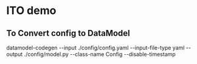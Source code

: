 # ITO demo

## To Convert config to DataModel

datamodel-codegen --input ./config/config.yaml --input-file-type yaml --output ./config/model.py --class-name Config --disable-timestamp
